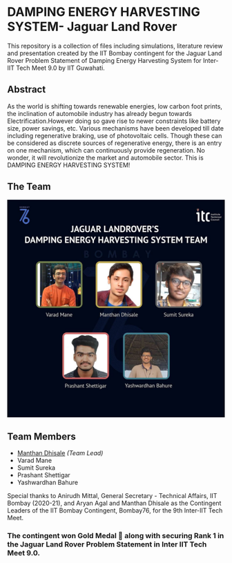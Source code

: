# DAMPING ENERGY HARVESTING SYSTEM- Jaguar Land Rover

This repository is a collection of files including simulations, literature review and presentation created by the IIT Bombay contingent for the Jaguar Land Rover Problem Statement of Damping Energy Harvesting System for Inter-IIT Tech Meet 9.0 by IIT Guwahati.

## Abstract
As the world is shifting towards renewable energies, low carbon foot prints, the inclination of automobile industry has already begun towards Electrification.However doing so gave rise to newer constraints like battery size, power savings, etc. Various mechanisms have been developed till date including regenerative braking, use of photovoltaic cells. Though these can be considered as discrete sources of regenerative energy, there is an entry on one mechanism, which can continuously provide regeneration. No wonder, it will revolutionize the market and automobile sector. This is DAMPING ENERGY HARVESTING SYSTEM!


## The Team
![alt text](./JLR-IITB-team.jpg)

## Team Members
- [Manthan Dhisale](https://github.com/ManthanND) *(Team Lead)* 
- Varad Mane
- Sumit Sureka
- Prashant Shettigar
- Yashwardhan Bahure

Special thanks to Anirudh Mittal, General Secretary - Technical Affairs, IIT Bombay (2020-21), and Aryan Agal and Manthan Dhisale as the Contingent Leaders of the IIT Bombay Contingent, Bombay76, for the 9th Inter-IIT Tech Meet.


### The contingent won Gold Medal 🥇 along with securing Rank 1 in the Jaguar Land Rover Problem Statement in Inter IIT Tech Meet 9.0.





